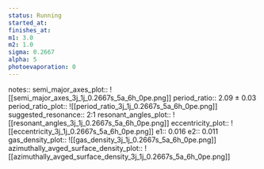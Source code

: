 ```yaml
---
status: Running
started_at:
finishes_at:
m1: 3.0
m2: 1.0
sigma: 0.2667
alpha: 5
photoevaporation: 0
---
```


notes::
semi_major_axes_plot:: ![[semi_major_axes_3j_1j_0.2667s_5a_6h_0pe.png]]
period_ratio:: 2.09 ± 0.03
period_ratio_plot:: ![[period_ratio_3j_1j_0.2667s_5a_6h_0pe.png]]
suggested_resonance:: 2:1
resonant_angles_plot:: ![[resonant_angles_3j_1j_0.2667s_5a_6h_0pe.png]]
eccentricity_plot:: ![[eccentricity_3j_1j_0.2667s_5a_6h_0pe.png]]
e1:: 0.016
e2:: 0.011
gas_density_plot:: ![[gas_density_3j_1j_0.2667s_5a_6h_0pe.png]]
azimuthally_avged_surface_density_plot:: ![[azimuthally_avged_surface_density_3j_1j_0.2667s_5a_6h_0pe.png]]
